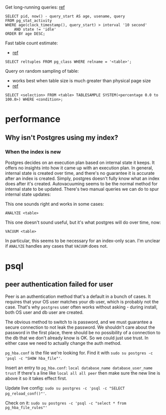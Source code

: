 Get long-running queries:
[ref](https://www.postgresql.org/docs/current/monitoring-stats.html#MONITORING-PG-STAT-ACTIVITY-VIEW)

```
SELECT pid, now() - query_start AS age, usename, query
FROM pg_stat_activity
WHERE age(clock_timestamp(), query_start) > interval '10 second'
	AND state != 'idle'
ORDER BY age DESC;
```

Fast table count estimate:
- [ref](https://wiki.postgresql.org/wiki/Count_estimate)

```
SELECT reltuples FROM pg_class WHERE relname = '<table>';
```

Query on random sampling of table:
- works best when table size is much greater than physical page size
- [ref](https://wiki.postgresql.org/wiki/Count_estimate)

```
SELECT <selection> FROM <table> TABLESAMPLE SYSTEM(<percentage 0.0 to 100.0>) WHERE <condition>;
```

# performance
## Why isn't Postgres using my index?
### When the index is new
Postgres decides on an execution plan based on internal state it keeps. It offers no insights into how it came up with an execution plan. In general, internal state is created over time, and there's no guarantee it is accurate after an index is created. Simply, postgres doesn't fully know what an index does after it's created. Autovacuuming seems to be the normal method for internal state to be updated. There's two manual queries we can do to spur internal state updates:

This one sounds right and works in some cases:
```
ANALYZE <table>
```

This one doesn't sound useful, but it's what postgres will do over time, now:
```
VACUUM <table>
```
In particular, this seems to be necessary for an index-only scan. I'm unclear if `ANALYZE` handles any cases that `VACUUM` does not.

# psql
## peer authentication failed for user
Peer is an authentication method that's a default in a bunch of cases. It requires that your OS user matches your db user, which is probably not the case. That's why `postgres` user often works without asking - during install, both OS user and db user are created.

The obvious method to switch to is password, and we must guarantee a secure connection to not leak the password. We shouldn't care about the password in the first place, there should be no possibility of a connection to the db that we don't already know is OK. So we could just use trust. In either case we need to actually change the auth method.

`pg_hba.conf` is the file we're looking for. Find it with `sudo su postgres -c 'psql -c "SHOW hba_file"'`.

Insert an entry to `pg_hba.conf`:
`local database_name database_user_name trust`
If there's a line like
`local all all peer`
then make sure the new line is above it so it takes effect first.

Update live config:
`sudo su postgres -c 'psql -c "SELECT pg_reload_conf()"'`.

Check on it:
`sudo su postgres -c 'psql -c "select * from pg_hba_file_rules"'`
